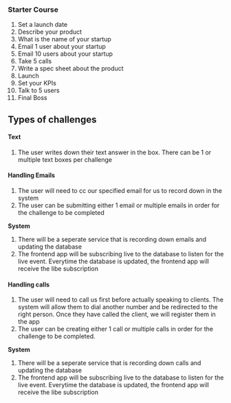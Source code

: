 ### Starter Course

1. Set a launch date
2. Describe your product
3. What is the name of your startup
4. Email 1 user about your startup
5. Email 10 users about your startup
6. Take 5 calls
7. Write a spec sheet about the product
8. Launch
9. Set your KPIs
10. Talk to 5 users
11. Final Boss

## Types of challenges

#### Text

1. The user writes down their text answer in the box. There can be 1 or multiple text boxes per challenge

#### Handling Emails

1. The user will need to cc our specified email for us to record down in the system
2. The user can be submitting either 1 email or multiple emails in order for the challenge to be completed

**System**

1. There will be a seperate service that is recording down emails and updating the database
2. The frontend app will be subscribing live to the database to listen for the live event. Everytime the database is updated, the frontend app will receive the libe subscription

#### Handling calls

1. The user will need to call us first before actually speaking to clients. The system will allow them to dial another number and be redirected to the right person. Once they have called the client, we will register them in the app
2. The user can be creating either 1 call or multiple calls in order for the challenge to be completed.

**System**

1. There will be a seperate service that is recording down calls and updating the database
2. The frontend app will be subscribing live to the database to listen for the live event. Everytime the database is updated, the frontend app will receive the libe subscription

